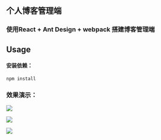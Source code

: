 ## 个人博客管理端

### 使用React + Ant Design + webpack 搭建博客管理端


## Usage

#### 安装依赖：

```
npm install
```

### 效果演示：

![](https://github.com/Marco2333/react-projects/blob/master/images/admin_1.png)

![](https://github.com/Marco2333/react-projects/blob/master/images/admin_2.png)

![](https://github.com/Marco2333/react-projects/blob/master/images/admin_3.png)